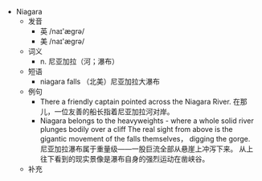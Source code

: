 - Niagara
  - 发音
    - 英 /naɪ'æɡrə/
    - 美 /naɪ'æɡrə/
  - 词义
    - n. 尼亚加拉（河；瀑布）
  - 短语
    - niagara falls （北美）尼亚加拉大瀑布
  - 例句
    - There a friendly captain pointed across the Niagara River. 在那儿，一位友善的船长指着尼亚加拉河对岸。
    - Niagara belongs to the heavyweights - where a whole solid river plunges bodily over a cliff The real sight from above is the gigantic movement of the falls themselves， digging the gorge. 尼亚加拉瀑布属于重量级——一股巨流全部从悬崖上冲泻下来。 从上往下看到的现实景像是瀑布自身的强烈运动在凿峡谷。
  - 补充